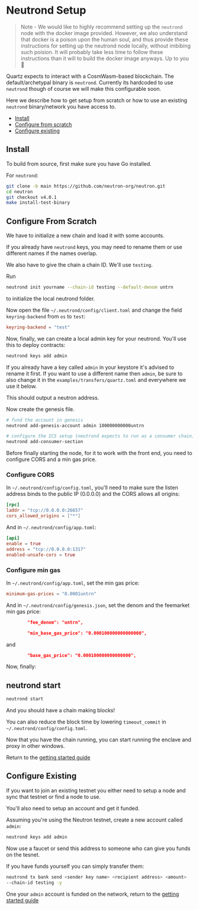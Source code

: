 # Neutrond Setup

> Note - We would like to highly recommend setting up the `neutrond` node with the docker image provided. However, we also understand that docker is a poison upon the human soul, and thus provide these instructions for setting up the neutrond node locally, without imbibing such poision. It will probably take less time to follow these instructions than it will to build the docker image anyways. Up to you 🫡 

Quartz expects to interact with a CosmWasm-based blockchain. 
The default/archetypal binary is `neutrond`. Currently its hardcoded to use
`neutrond` though of course we will make this configurable soon.

Here we describe how to get setup from scratch or how to use an existing `neutrond`
binary/network you have access to.

- [Install](#install)
- [Configure from scratch](#configure-from-scratch)
- [Configure existing](#configure-existing)

## Install

To build from source, first make sure you have Go installed.

For `neutrond`:

```bash
git clone -b main https://github.com/neutron-org/neutron.git
cd neutron
git checkout v4.0.1
make install-test-binary
```

## Configure From Scratch

We have to initialize a new chain and load it with some accounts.

If you already have `neutrond` keys, you may need to rename them or use
different names if the names overlap.

We also have to give the chain a chain ID. We'll use `testing`.

Run 

```bash
neutrond init yourname --chain-id testing --default-denom untrn
```

to initialize the local neutrond folder.

Now open the file `~/.neutrond/config/client.toml` and change the field
`keyring-backend` from `os` to `test`:

```toml 
keyring-backend = "test" 
```

Now, finally, we can create a local admin key for your neutrond. You'll use this to
deploy contracts:

```bash 
neutrond keys add admin 
```

If you already have a key called `admin` in your keystore it's advised to rename it first.
If you want to use a different name then `admin`, be sure to also change it in
the `examples/transfers/quartz.toml` and everywhere we use it below.

This should output a neutron address. 

Now create the genesis file.

```bash 
# fund the account in genesis 
neutrond add-genesis-account admin 100000000000untrn

# configure the ICS setup (neutrond expects to run as a consumer chain)
neutrond add-consumer-section
```

Before finally starting the node, for it to work with the front end, you need to
configure CORS and a min gas price.

### Configure CORS

In `~/.neutrond/config/config.toml`, you'll need to make sure the listen address
binds to the public IP (0.0.0.0) and the CORS allows all origins:

```toml 
[rpc] 
laddr = "tcp://0.0.0.0:26657" 
cors_allowed_origins = ["*"] 
```

And in `~/.neutrond/config/app.toml`:

```toml 
[api] 
enable = true 
address = "tcp://0.0.0.0:1317" 
enabled-unsafe-cors = true 
```

### Configure min gas

In `~/.neutrond/config/app.toml`, set the min gas price:

```toml
minimum-gas-prices = "0.0001untrn"
```

And in `~/.neutrond/config/genesis.json`, set the denom and the feemarket min gas price:

```json
        "fee_denom": "untrn", 
```

```json
        "min_base_gas_price": "0.000100000000000000",
```

and 

```json
        "base_gas_price": "0.000100000000000000",
```

Now, finally:

## neutrond start

```bash 
neutrond start 
```

And you should have a chain making blocks!

You can also reduce the block time by lowering `timeout_commit` in
`~/.neutrond/config/config.toml`.

Now that you have the chain running, you can start running the enclave and proxy
in other windows.

Return to the [getting started guide](/docs/getting_started.md#installation)

## Configure Existing

If you want to join an existing testnet you either need to setup a node and 
sync that testnet or find a node to use.

You'll also need to setup an account and get it funded.

Assuming you're using the Neutron testnet, create a new account called `admin`:

```bash
neutrond keys add admin
```

Now use a faucet or send this address to someone who can give you funds on the tesnet. 

If you have funds yourself you can simply transfer them:

```bash 
neutrond tx bank send <sender key name> <recipient address> <amount>
--chain-id testing -y 
```

One your `admin` account is funded on the network, return to the [getting started guide](/docs/getting_started.md#installation)
